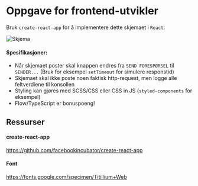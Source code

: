 # Oppgave for frontend-utvikler

Bruk `create-react-app` for å implementere dette skjemaet i `React`:

![Skjema](http://batcave.no/oyvind/gifs/skjema.gif)

#### Spesifikasjoner:

- Når skjemaet poster skal knappen endres fra `SEND FORESPØRSEL` til `SENDER...` (Bruk for eksempel `setTimeout` for simulere responstid)
- Skjemaet skal ikke poste noen faktisk http-request, men logge alle feltverdiene til konsollen
- Styling kan gjøres med SCSS/CSS eller CSS in JS (`styled-components` for eksempel)
- Flow/TypeScript er bonuspoeng!

## Ressurser

#### create-react-app
https://github.com/facebookincubator/create-react-app

#### Font
https://fonts.google.com/specimen/Titillium+Web
